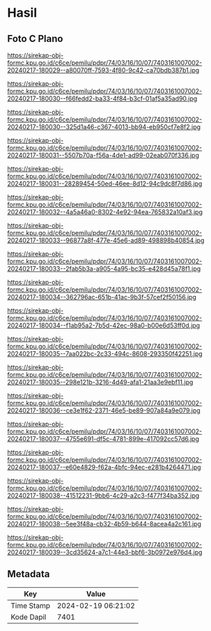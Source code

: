 # Hasil

## Foto C Plano

https://sirekap-obj-formc.kpu.go.id/c6ce/pemilu/pdpr/74/03/16/10/07/7403161007002-20240217-180029--a80070ff-7593-4f80-9c42-ca70bdb387b1.jpg

https://sirekap-obj-formc.kpu.go.id/c6ce/pemilu/pdpr/74/03/16/10/07/7403161007002-20240217-180030--f66fedd2-ba33-4f84-b3cf-01af5a35ad90.jpg

https://sirekap-obj-formc.kpu.go.id/c6ce/pemilu/pdpr/74/03/16/10/07/7403161007002-20240217-180030--325d1a46-c367-4013-bb94-eb950cf7e8f2.jpg

https://sirekap-obj-formc.kpu.go.id/c6ce/pemilu/pdpr/74/03/16/10/07/7403161007002-20240217-180031--5507b70a-f56a-4de1-ad99-02eab070f336.jpg

https://sirekap-obj-formc.kpu.go.id/c6ce/pemilu/pdpr/74/03/16/10/07/7403161007002-20240217-180031--28289454-50ed-46ee-8d12-94c9dc8f7d86.jpg

https://sirekap-obj-formc.kpu.go.id/c6ce/pemilu/pdpr/74/03/16/10/07/7403161007002-20240217-180032--4a5a46a0-8302-4e92-94ea-765832a10af3.jpg

https://sirekap-obj-formc.kpu.go.id/c6ce/pemilu/pdpr/74/03/16/10/07/7403161007002-20240217-180033--96877a8f-477e-45e6-ad89-498898b40854.jpg

https://sirekap-obj-formc.kpu.go.id/c6ce/pemilu/pdpr/74/03/16/10/07/7403161007002-20240217-180033--2fab5b3a-a905-4a95-bc35-e428d45a78f1.jpg

https://sirekap-obj-formc.kpu.go.id/c6ce/pemilu/pdpr/74/03/16/10/07/7403161007002-20240217-180034--362796ac-651b-41ac-9b3f-57cef2f50156.jpg

https://sirekap-obj-formc.kpu.go.id/c6ce/pemilu/pdpr/74/03/16/10/07/7403161007002-20240217-180034--f1ab95a2-7b5d-42ec-98a0-b00e6d53ff0d.jpg

https://sirekap-obj-formc.kpu.go.id/c6ce/pemilu/pdpr/74/03/16/10/07/7403161007002-20240217-180035--7aa022bc-2c33-494c-8608-293350f42251.jpg

https://sirekap-obj-formc.kpu.go.id/c6ce/pemilu/pdpr/74/03/16/10/07/7403161007002-20240217-180035--298e121b-3216-4d49-afa1-21aa3e9ebf11.jpg

https://sirekap-obj-formc.kpu.go.id/c6ce/pemilu/pdpr/74/03/16/10/07/7403161007002-20240217-180036--ce3e1f62-2371-46e5-be89-907a84a9e079.jpg

https://sirekap-obj-formc.kpu.go.id/c6ce/pemilu/pdpr/74/03/16/10/07/7403161007002-20240217-180037--4755e691-df5c-4781-899e-417092cc57d6.jpg

https://sirekap-obj-formc.kpu.go.id/c6ce/pemilu/pdpr/74/03/16/10/07/7403161007002-20240217-180037--e60e4829-f62a-4bfc-94ec-e281b4264471.jpg

https://sirekap-obj-formc.kpu.go.id/c6ce/pemilu/pdpr/74/03/16/10/07/7403161007002-20240217-180038--41512231-9bb6-4c29-a2c3-f477f34ba352.jpg

https://sirekap-obj-formc.kpu.go.id/c6ce/pemilu/pdpr/74/03/16/10/07/7403161007002-20240217-180038--5ee3f48a-cb32-4b59-b644-8acea4a2c161.jpg

https://sirekap-obj-formc.kpu.go.id/c6ce/pemilu/pdpr/74/03/16/10/07/7403161007002-20240217-180039--3cd35624-a7c1-44e3-bbf6-3b0972e976d4.jpg


## Metadata

| Key        | Value               |
| ---------- | ------------------- |
| Time Stamp | 2024-02-19 06:21:02 |
| Kode Dapil | 7401                |



